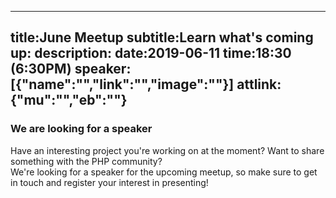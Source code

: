 ----
title:June Meetup
subtitle:Learn what's coming up:
description:
date:2019-06-11
time:18:30 (6:30PM)
speaker:[{"name":"","link":"","image":""}]
attlink:{"mu":"","eb":""}
----

### We are looking for a speaker

Have an interesting project you're working on at the moment? Want to share something with the PHP community?  
We're looking for a speaker for the upcoming meetup, so make sure to get in touch and register your interest in presenting!  
